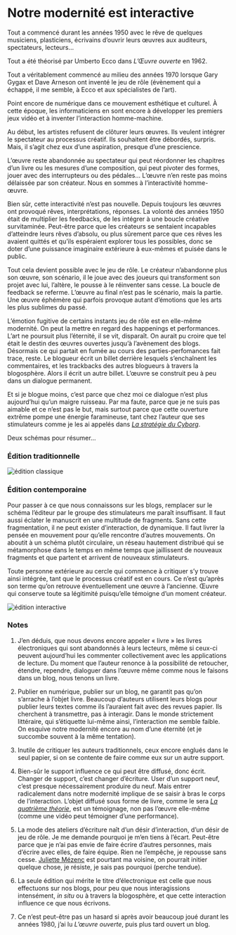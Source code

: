 # Notre modernité est interactive

Tout a commencé durant les années 1950 avec le rêve de quelques musiciens, plasticiens, écrivains d’ouvrir leurs œuvres aux auditeurs, spectateurs, lecteurs…<span id="more-30591"></span>

Tout a été théorisé par Umberto Ecco dans *L’Œuvre ouverte* en 1962.

Tout a véritablement commencé au milieu des années 1970 lorsque Gary Gygax et Dave Arneson ont inventé le jeu de rôle (évènement qui a échappé, il me semble, à Ecco et aux spécialistes de l’art).

Point encore de numérique dans ce mouvement esthétique et culturel. À cette époque, les informaticiens en sont encore à développer les premiers jeux vidéo et à inventer l’interaction homme-machine.

Au début, les artistes refusent de clôturer leurs œuvres. Ils veulent intégrer le spectateur au processus créatif. Ils souhaitent être débordés, surpris. Mais, il s’agit chez eux d’une aspiration, presque d’une prescience.

L’œuvre reste abandonnée au spectateur qui peut réordonner les chapitres d’un livre ou les mesures d’une composition, qui peut pivoter des formes, jouer avec des interrupteurs ou des pédales… L’œuvre n’en reste pas moins délaissée par son créateur. Nous en sommes à l’interactivité homme-œuvre.

Bien sûr, cette interactivité n’est pas nouvelle. Depuis toujours les œuvres ont provoqué rêves, interprétations, réponses. La volonté des années 1950 était de multiplier les feedbacks, de les intégrer à une boucle créative survitaminée. Peut-être parce que les créateurs se sentaient incapables d’atteindre leurs rêves d’absolu, ou plus sûrement parce que ces rêves les avaient quittés et qu’ils espéraient explorer tous les possibles, donc se doter d’une puissance imaginaire extérieure à eux-mêmes et puisée dans le public.

Tout cela devient possible avec le jeu de rôle. Le créateur n’abandonne plus son œuvre, son scénario, il le joue avec des joueurs qui transforment son projet avec lui, l’altère, le pousse à le réinventer sans cesse. La boucle de feedback se referme. L’œuvre au final n’est pas le scénario, mais la partie. Une œuvre éphémère qui parfois provoque autant d’émotions que les arts les plus sublimes du passé.

L’émotion fugitive de certains instants jeu de rôle est en elle-même modernité. On peut la mettre en regard des happenings et performances. L’art ne poursuit plus l’éternité, il se vit, disparaît. On aurait pu croire que tel était le destin des œuvres ouvertes jusqu’à l’avènement des blogs. Désormais ce qui partait en fumée au cours des parties-perfomances fait trace, reste. Le blogueur écrit un billet derrière lesquels s’enchaînent les commentaires, et les trackbacks des autres blogueurs à travers la blogosphère. Alors il écrit un autre billet. L’œuvre se construit peu à peu dans un dialogue permanent.

Et si je blogue moins, c’est parce que chez moi ce dialogue n’est plus aujourd’hui qu’un maigre ruisseau. Par ma faute, parce que je ne suis pas aimable et ce n’est pas le but, mais surtout parce que cette ouverture extrême pompe une énergie faramineuse, tant chez l’auteur que ses stimulateurs comme je les ai appelés dans [*La stratégie du Cyborg*](https://tcrouzet.com/la-strategie-du-cyborg/).

Deux schémas pour résumer…

### Édition traditionnelle

![édition classique](https://tcrouzet.com/images_tc/2013/01/inter1.png)

### Édition contemporaine

Pour passer à ce que nous connaissons sur les blogs, remplacer sur le schéma l’éditeur par le groupe des stimulateurs me paraît insuffisant. Il faut aussi éclater le manuscrit en une multitude de fragments. Sans cette fragmentation, il ne peut exister d’interaction, de dynamique. Il faut livrer la pensée en mouvement pour qu’elle rencontre d’autres mouvements. On aboutit à un schéma plutôt circulaire, un réseau hautement distribué qui se métamorphose dans le temps en même temps que jaillissent de nouveaux fragments et que partent et arrivent de nouveaux stimulateurs.

Toute personne extérieure au cercle qui commence à critiquer s’y trouve ainsi intégrée, tant que le processus créatif est en cours. Ce n’est qu’après son terme qu’on retrouve éventuellement une œuvre à l’ancienne. Œuvre qui conserve toute sa légitimité puisqu’elle témoigne d’un moment créateur.

![édition interactive](https://tcrouzet.com/images_tc/2013/01/inter2.jpg)

### Notes

1. J’en déduis, que nous devons encore appeler « livre » les livres électroniques qui sont abandonnés à leurs lecteurs, même si ceux-ci peuvent aujourd’hui les commenter collectivement avec les applications de lecture. Du moment que l’auteur renonce à la possibilité de retoucher, étendre, rependre, dialoguer dans l’œuvre même comme nous le faisons dans un blog, nous tenons un livre.

2. Publier en numérique, publier sur un blog, ne garantit pas qu’on s’arrache à l’objet livre. Beaucoup d’auteurs utilisent leurs blogs pour publier leurs textes comme ils l’auraient fait avec des revues papier. Ils cherchent à transmettre, pas à interagir. Dans le monde strictement littéraire, qui s’étiquette lui-même ainsi, l’interaction me semble faible. On esquive notre modernité encore au nom d’une éternité (et je succombe souvent à la même tentation).

3. Inutile de critiquer les auteurs traditionnels, ceux encore englués dans le seul papier, si on se contente de faire comme eux sur un autre support.

4. Bien-sûr le support influence ce qui peut être diffusé, donc écrit. Changer de support, c’est changer d’écriture. User d’un support neuf, c’est presque nécessairement produire du neuf. Mais entrer radicalement dans notre modernité implique de se saisir à bras le corps de l’interaction. L’objet diffusé sous forme de livre, comme le sera [*La quatrième théorie*](https://tcrouzet.com/la-quatrieme-theorie/), est un témoignage, non pas l’œuvre elle-même (comme une vidéo peut témoigner d’une performance).

5. La mode des ateliers d’écriture naît d’un désir d’interaction, d’un désir de jeu de rôle. Je me demande pourquoi je m’en tiens à l’écart. Peut-être parce que je n’ai pas envie de faire écrire d’autres personnes, mais d’écrire avec elles, de faire équipe. Rien ne l’empêche, je repousse sans cesse. [Juliette Mézenc](http://motmaquis.net/) est pourtant ma voisine, on pourrait initier quelque chose, je résiste, je sais pas pourquoi (perche tendue).

6. La seule édition qui mérite le titre d’électronique est celle que nous effectuons sur nos blogs, pour peu que nous interagissions intensément, *in situ* ou à travers la blogosphère, et que cette interaction influence ce que nous écrivons.

7. Ce n’est peut-être pas un hasard si après avoir beaucoup joué durant les années 1980, j’ai lu *L’œuvre ouverte*, puis plus tard ouvert un blog.